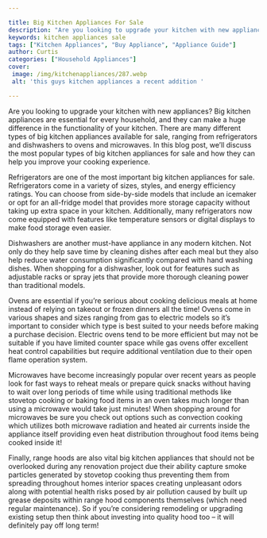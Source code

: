 ```yaml
---

title: Big Kitchen Appliances For Sale
description: "Are you looking to upgrade your kitchen with new appliances? Big kitchen appliances are essential for every household, and they ca...lets find out"
keywords: kitchen appliances sale
tags: ["Kitchen Appliances", "Buy Appliance", "Appliance Guide"]
author: Curtis
categories: ["Household Appliances"]
cover: 
 image: /img/kitchenappliances/287.webp
 alt: 'this guys kitchen appliances a recent addition '

---
```


Are you looking to upgrade your kitchen with new appliances? Big kitchen appliances are essential for every household, and they can make a huge difference in the functionality of your kitchen. There are many different types of big kitchen appliances available for sale, ranging from refrigerators and dishwashers to ovens and microwaves. In this blog post, we’ll discuss the most popular types of big kitchen appliances for sale and how they can help you improve your cooking experience.

Refrigerators are one of the most important big kitchen appliances for sale. Refrigerators come in a variety of sizes, styles, and energy efficiency ratings. You can choose from side-by-side models that include an icemaker or opt for an all-fridge model that provides more storage capacity without taking up extra space in your kitchen. Additionally, many refrigerators now come equipped with features like temperature sensors or digital displays to make food storage even easier. 

Dishwashers are another must-have appliance in any modern kitchen. Not only do they help save time by cleaning dishes after each meal but they also help reduce water consumption significantly compared with hand washing dishes. When shopping for a dishwasher, look out for features such as adjustable racks or spray jets that provide more thorough cleaning power than traditional models. 

Ovens are essential if you’re serious about cooking delicious meals at home instead of relying on takeout or frozen dinners all the time! Ovens come in various shapes and sizes ranging from gas to electric models so it’s important to consider which type is best suited to your needs before making a purchase decision. Electric ovens tend to be more efficient but may not be suitable if you have limited counter space while gas ovens offer excellent heat control capabilities but require additional ventilation due to their open flame operation system. 

Microwaves have become increasingly popular over recent years as people look for fast ways to reheat meals or prepare quick snacks without having to wait over long periods of time while using traditional methods like stovetop cooking or baking food items in an oven takes much longer than using a microwave would take just minutes! When shopping around for microwaves be sure you check out options such as convection cooking which utilizes both microwave radiation and heated air currents inside the appliance itself providing even heat distribution throughout food items being cooked inside it! 

 Finally, range hoods are also vital big kitchen appliances that should not be overlooked during any renovation project due their ability capture smoke particles generated by stovetop cooking thus preventing them from spreading throughout homes interior spaces creating unpleasant odors along with potential health risks posed by air pollution caused by built up grease deposits within range hood components themselves (which need regular maintenance). So if you’re considering remodeling or upgrading existing setup then think about investing into quality hood too – it will definitely pay off long term!
